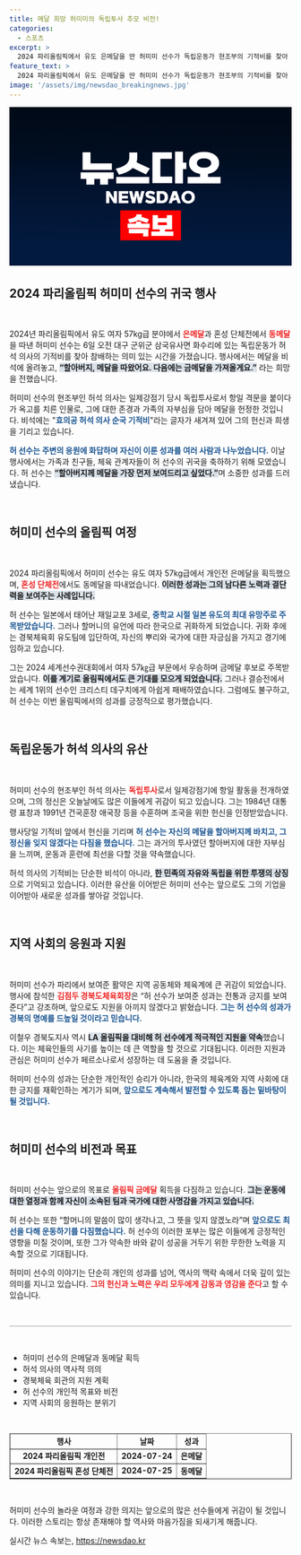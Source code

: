 ```yaml
---
title: 메달 희망 허미미의 독립투사 추모 비전!
categories:
  - 스포츠
excerpt: >
  2024 파리올림픽에서 유도 은메달을 딴 허미미 선수가 독립운동가 현조부의 기적비를 찾아 참배하며 “다음엔 금메달로 돌아올게요!”라고 다짐했습니다. 그의 감동적인 이야기가 많은 이들의 마음을 사로잡고 있습니다.
feature_text: >
  2024 파리올림픽에서 유도 은메달을 딴 허미미 선수가 독립운동가 현조부의 기적비를 찾아 참배하며 “다음엔 금메달로 돌아올게요!”라고 다짐했습니다. 그의 감동적인 이야기가 많은 이들의 마음을 사로잡고 있습니다.
image: '/assets/img/newsdao_breakingnews.jpg'
---
```


<p><img src="/assets/img/newsdao_breakingnews.jpg" alt="bookingtag 속보" /></p>

<h2 data-ke-size="size26">2024 파리올림픽 허미미 선수의 귀국 행사</h2>

<p data-ke-size="size16">&nbsp;</p>

<p>2024년 파리올림픽에서 유도 여자 57kg급 분야에서 <b><span style="color: #ee2323;">은메달</span></b>과 혼성 단체전에서 <b><span style="color: #ee2323;">동메달</span></b>을 따낸 허미미 선수는 6일 오전 대구 군위군 삼국유사면 화수리에 있는 독립운동가 허석 의사의 기적비를 찾아 참배하는 의미 있는 시간을 가졌습니다. 행사에서는 메달을 비석에 올려놓고, <b><span style="background-color: #21538527;">“할아버지, 메달을 따왔어요. 다음에는 금메달을 가져올게요.”</span></b> 라는 희망을 전했습니다. </p>

<p>허미미 선수의 현조부인 허석 의사는 일제강점기 당시 독립투사로서 항일 격문을 붙이다가 옥고를 치른 인물로, 그에 대한 존경과 가족의 자부심을 담아 메달을 헌정한 것입니다. 비석에는 "<b><span style="color: #1a5490;">효의공 허석 의사 순국 기적비</span></b>"라는 글자가 새겨져 있어 그의 헌신과 희생을 기리고 있습니다. </p>

<p><b><span style="color: #1a5490;">허 선수는 주변의 응원에 화답하며 자신이 이룬 성과를 여러 사람과 나누었습니다.</span></b> 이날 행사에서는 가족과 친구들, 체육 관계자들이 허 선수의 귀국을 축하하기 위해 모였습니다. 허 선수는 <b><span style="background-color: #21538527;">“할아버지께 메달을 가장 먼저 보여드리고 싶었다.”</span></b>며 소중한 성과를 드러냈습니다.</p>

<p data-ke-size="size16">&nbsp;</p>

<h2 data-ke-size="size26">허미미 선수의 올림픽 여정</h2>

<p data-ke-size="size16">&nbsp;</p>

<p>2024 파리올림픽에서 허미미 선수는 유도 여자 57kg급에서 개인전 은메달을 획득했으며, <b><span style="color: #ee2323;">혼성 단체전</span></b>에서도 동메달을 따내었습니다. <b><span style="background-color: #21538527;">이러한 성과는 그의 남다른 노력과 결단력을 보여주는 사례입니다.</span></b> </p>

<p>허 선수는 일본에서 태어난 재일교포 3세로, <b><span style="color: #1a5490;">중학교 시절 일본 유도의 최대 유망주로 주목받았습니다.</span></b> 그러나 할머니의 유언에 따라 한국으로 귀화하게 되었습니다. 귀화 후에는 경북체육회 유도팀에 입단하여, 자신의 뿌리와 국가에 대한 자긍심을 가지고 경기에 임하고 있습니다. </p>

<p>그는 2024 세계선수권대회에서 여자 57㎏급 부문에서 우승하며 금메달 후보로 주목받았습니다. <b><span style="background-color: #21538527;">이를 계기로 올림픽에서도 큰 기대를 모으게 되었습니다.</span></b> 그러나 결승전에서는 세계 1위의 선수인 크리스티 데구치에게 아쉽게 패배하였습니다. 그럼에도 불구하고, 허 선수는 이번 올림픽에서의 성과를 긍정적으로 평가했습니다.</p>

<p data-ke-size="size16">&nbsp;</p>

<h2 data-ke-size="size26">독립운동가 허석 의사의 유산</h2>

<p data-ke-size="size16">&nbsp;</p>

<p>허미미 선수의 현조부인 허석 의사는 <b><span style="color: #ee2323;">독립투사</span></b>로서 일제강점기에 항일 활동을 전개하였으며, 그의 정신은 오늘날에도 많은 이들에게 귀감이 되고 있습니다. 그는 1984년 대통령 표창과 1991년 건국훈장 애국장 등을 수훈하며 조국을 위한 헌신을 인정받았습니다.</p>

<p>행사당일 기적비 앞에서 헌신을 기리며 <b><span style="color: #1a5490;">허 선수는 자신의 메달을 할아버지께 바치고, 그 정신을 잊지 않겠다는 다짐을 했습니다.</span></b> 그는 과거의 투사였던 할아버지에 대한 자부심을 느끼며, 운동과 훈련에 최선을 다할 것을 약속했습니다.</p>

<p>허석 의사의 기적비는 단순한 비석이 아니라, <b><span style="background-color: #21538527;">한 민족의 자유와 독립을 위한 투쟁의 상징</span></b>으로 기억되고 있습니다. 이러한 유산을 이어받은 허미미 선수는 앞으로도 그의 기업을 이어받아 새로운 성과를 쌓아갈 것입니다.</p>

<p data-ke-size="size16">&nbsp;</p>

<h2 data-ke-size="size26">지역 사회의 응원과 지원</h2>

<p data-ke-size="size16">&nbsp;</p>

<p>허미미 선수가 파리에서 보여준 활약은 지역 공동체와 체육계에 큰 귀감이 되었습니다. 행사에 참석한 <b><span style="color: #ee2323;">김점두 경북도체육회장</span></b>은 “허 선수가 보여준 성과는 전통과 긍지를 보여준다”고 강조하며, 앞으로도 지원을 아끼지 않겠다고 밝혔습니다. <b><span style="color: #1a5490;">그는 허 선수의 성과가 경북의 명예를 드높일 것이라고 믿습니다.</span></b></p>

<p>이철우 경북도지사 역시 <b><span style="background-color: #21538527;">LA 올림픽을 대비해 허 선수에게 적극적인 지원을 약속</span></b>했습니다. 이는 체육인들의 사기를 높이는 데 큰 역할을 할 것으로 기대됩니다. 이러한 지원과 관심은 허미미 선수가 페르소나로서 성장하는 데 도움을 줄 것입니다.</p>

<p>허미미 선수의 성과는 단순한 개인적인 승리가 아니라, 한국의 체육계와 지역 사회에 대한 긍지를 재확인하는 계기가 되며, <b><span style="color: #1a5490;">앞으로도 계속해서 발전할 수 있도록 돕는 밑바탕이 될 것입니다.</span></b></p>

<p data-ke-size="size16">&nbsp;</p>

<h2 data-ke-size="size26">허미미 선수의 비전과 목표</h2>

<p data-ke-size="size16">&nbsp;</p>

<p>허미미 선수는 앞으로의 목표로 <b><span style="color: #ee2323;">올림픽 금메달</span></b> 획득을 다짐하고 있습니다. <b><span style="background-color: #21538527;">그는 운동에 대한 열정과 함께 자신이 소속된 팀과 국가에 대한 사명감을 가지고 있습니다.</span></b> </p>

<p>허 선수는 또한 “할머니의 말씀이 많이 생각나고, 그 뜻을 잊지 않겠노라”며 <b><span style="color: #1a5490;">앞으로도 최선을 다해 운동하기를 다짐했습니다.</span></b> 허 선수의 이러한 포부는 많은 이들에게 긍정적인 영향을 미칠 것이며, 또한 그가 약속한 바와 같이 성공을 거두기 위한 무한한 노력을 지속할 것으로 기대됩니다. </p>

<p>허미미 선수의 이야기는 단순히 개인의 성과를 넘어, 역사의 맥락 속에서 더욱 깊이 있는 의미를 지니고 있습니다. <b><span style="color: #ee2323;">그의 헌신과 노력은 우리 모두에게 감동과 영감을 준다</span></b>고 할 수 있습니다. </p>

<p data-ke-size="size16">&nbsp;</p>

<hr style="height: 2px; border: none; background-color: #ccc;" />

<p data-ke-size="size16">&nbsp;</p>

<ul>
    <li>허미미 선수의 은메달과 동메달 획득</li>
    <li>허석 의사의 역사적 의의</li>
    <li>경북체육 회관의 지원 계획</li>
    <li>허 선수의 개인적 목표와 비전</li>
    <li>지역 사회의 응원하는 분위기</li>
</ul>

<p data-ke-size="size16">&nbsp;</p>

<table style="width: 100%;" border="1">
    <thead>
        <tr>
            <td style="text-align: center; height: 17px;"><b>행사</b></td>
            <td style="text-align: center; height: 17px;"><b>날짜</b></td>
            <td style="text-align: center; height: 17px;"><b>성과</b></td>
        </tr>
    </thead>
    <tbody>
        <tr>
            <td style="text-align: center; height: 17px;"><b>2024 파리올림픽 개인전</b></td>
            <td style="text-align: center; height: 17px;"><b>2024-07-24</b></td>
            <td style="text-align: center; height: 17px;"><b>은메달</b></td>
        </tr>
        <tr>
            <td style="text-align: center; height: 17px;"><b>2024 파리올림픽 혼성 단체전</b></td>
            <td style="text-align: center; height: 17px;"><b>2024-07-25</b></td>
            <td style="text-align: center; height: 17px;"><b>동메달</b></td>
        </tr>
    </tbody>
</table>

<p data-ke-size="size16">&nbsp;</p> 

<p>허미미 선수의 놀라운 여정과 강한 의지는 앞으로의 많은 선수들에게 귀감이 될 것입니다. 이러한 스토리는 항상 존재해야 할 역사와 마음가짐을 되새기게 해줍니다.</p>
실시간 뉴스 속보는, <a href="https://newsdao.kr" rel="dofollow">https://newsdao.kr</a>


